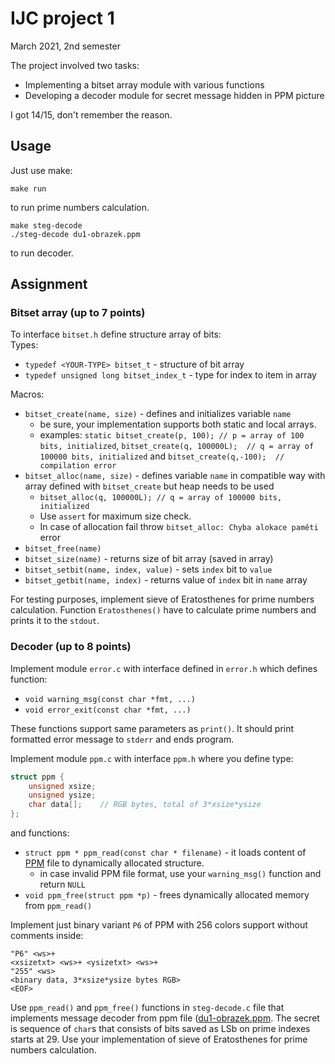 # IJC project 1
March 2021, 2nd semester

The project involved two tasks:
* Implementing a bitset array module with various functions 
* Developing a decoder module for secret message hidden in PPM picture

I got 14/15, don't remember the reason.

## Usage
Just use make:
```
make run
```
to run prime numbers calculation.  
```
make steg-decode
./steg-decode du1-obrazek.ppm
```
to run decoder.

## Assignment
### Bitset array (up to 7 points)
To interface `bitset.h` define structure array of bits:  
Types:
- `typedef <YOUR-TYPE> bitset_t` - structure of bit array
- `typedef unsigned long bitset_index_t` - type for index to item in array

Macros:  
- `bitset_create(name, size)` - defines and initializes variable `name`
  - be sure, your implementation supports both static and local arrays.
  - examples: `static bitset_create(p, 100); // p = array of 100 bits, initialized`, `bitset_create(q, 100000L);  // q = array of 100000 bits, initialized` and `bitset_create(q,-100);  // compilation error`
- `bitset_alloc(name, size)` - defines variable `name` in compatible way with array defined with `bitset_create` but heap needs to be used
  - `bitset_alloc(q, 100000L); // q = array of 100000 bits, initialized`
  - Use `assert` for maximum size check.
  - In case of allocation fail throw `bitset_alloc: Chyba alokace paměti` error
- `bitset_free(name)`
- `bitset_size(name)` - returns size of bit array (saved in array)
- `bitset_setbit(name, index, value)` - sets `index` bit to `value`
- `bitset_getbit(name, index)` - returns value of `index` bit in `name` array

For testing purposes, implement sieve of Eratosthenes for prime numbers calculation. Function `Eratosthenes()` have to
calculate prime numbers and prints it to the `stdout`.

### Decoder (up to 8 points)
Implement module `error.c` with interface defined in `error.h` which defines function:
- `void warning_msg(const char *fmt, ...)` 
- `void error_exit(const char *fmt, ...)`

These functions support same parameters as `print()`. It should print formatted error message to `stderr` and ends 
program.  
  
Implement module `ppm.c` with interface `ppm.h` where you define type:
```C
struct ppm {
    unsigned xsize;
    unsigned ysize;
    char data[];    // RGB bytes, total of 3*xsize*ysize
};
```
and functions:
- `struct ppm * ppm_read(const char * filename)` - it loads content of [PPM](https://en.wikipedia.org/wiki/Netpbm#File_formats) file to dynamically allocated structure.
  - in case invalid PPM file format, use your `warning_msg()` function and return `NULL`
- `void ppm_free(struct ppm *p)` - frees dynamically allocated memory from `ppm_read()`

Implement just binary variant `P6` of PPM with 256 colors support without comments inside:
```
"P6" <ws>+
<xsizetxt> <ws>+ <ysizetxt> <ws>+
"255" <ws>
<binary data, 3*xsize*ysize bytes RGB>
<EOF>
```

Use `ppm_read()` and `ppm_free()` functions in `steg-decode.c` file that implements message decoder from ppm file 
([du1-obrazek.ppm](src/du1-obrazek.ppm). The secret is sequence of `char`s that consists of bits saved as LSb on prime 
indexes starts at 29. Use your implementation of sieve of Eratosthenes for prime numbers calculation.

